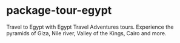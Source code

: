 package-tour-egypt
==================

Travel to Egypt with Egypt Travel Adventures tours. Experience the pyramids of Giza, Nile river, Valley of the Kings, Cairo and more.
